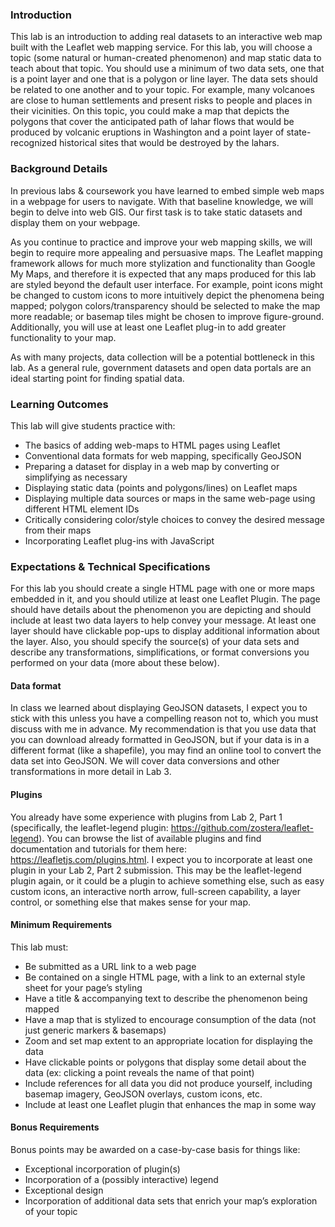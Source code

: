 ### Introduction
This lab is an introduction to adding real datasets to an interactive web map built with the Leaflet web mapping service. For this lab, you will choose a topic (some natural or human-created phenomenon) and map static data to teach about that topic. You should use a minimum of two data sets, one that is a point layer and one that is a polygon or line layer. The data sets should be related to one another and to your topic. For example, many volcanoes are close to human settlements and present risks to people and places in their vicinities. On this topic, you could make a map that depicts the polygons that cover the anticipated path of lahar flows that would be produced by volcanic eruptions in Washington and a point layer of state-recognized historical sites that would be destroyed by the lahars. 

### Background Details
In previous labs & coursework you have learned to embed simple web maps in a webpage for users to navigate. With that baseline knowledge, we will begin to delve into web GIS. Our first task is to take static datasets and display them on your webpage. 

As you continue to practice and improve your web mapping skills, we will begin to require more appealing and persuasive maps. The Leaflet mapping framework allows for much more stylization and functionality than Google My Maps, and therefore it is expected that any maps produced for this lab are styled beyond the default user interface. For example, point icons might be changed to custom icons to more intuitively depict the phenomena being mapped; polygon colors/transparency should be selected to make the map more readable; or basemap tiles might be chosen to improve figure-ground. Additionally, you will use at least one Leaflet plug-in to add greater functionality to your map. 

As with many projects, data collection will be a potential bottleneck in this lab. As a general rule, government datasets and open data portals are an ideal starting point for finding spatial data. 

### Learning Outcomes
This lab will give students practice with:
* The basics of adding web-maps to HTML pages using Leaflet
* Conventional data formats for web mapping, specifically GeoJSON
* Preparing a dataset for display in a web map by converting or simplifying as necessary
* Displaying static data (points and polygons/lines) on Leaflet maps
* Displaying multiple data sources or maps in the same web-page using different HTML element IDs
* Critically considering color/style choices to convey the desired message from their maps
* Incorporating Leaflet plug-ins with JavaScript 

### Expectations & Technical Specifications
For this lab you should create a single HTML page with one or more maps embedded in it, and you should utilize at least one Leaflet Plugin. The page should have details about the phenomenon you are depicting and should include at least two data layers to help convey your message. At least one layer should have clickable pop-ups to display additional information about the layer. Also, you should specify the source(s) of your data sets and describe any transformations, simplifications, or format conversions you performed on your data (more about these below). 

#### Data format 
In class we learned about displaying GeoJSON datasets, I expect you to stick with this unless you have a compelling reason not to, which you must discuss with me in advance. My recommendation is that you use data that you can download already formatted in GeoJSON, but if your data is in a different format (like a shapefile), you may find an online tool to convert the data set into GeoJSON. We will cover data conversions and other transformations in more detail in Lab 3.

#### Plugins
You already have some experience with plugins from Lab 2, Part 1 (specifically, the leaflet-legend plugin: https://github.com/zostera/leaflet-legend). You can browse the list of available plugins and find documentation and tutorials for them here: https://leafletjs.com/plugins.html. I expect you to incorporate at least one plugin in your Lab 2, Part 2 submission. This may be the leaflet-legend plugin again, or it could be a plugin to achieve something else, such as easy custom icons, an interactive north arrow, full-screen capability, a layer control, or something else that makes sense for your map. 

#### Minimum Requirements
This lab must:
* Be submitted as a URL link to a web page
* Be contained on a single HTML page, with a link to an external style sheet for your page’s styling
* Have a title & accompanying text to describe the phenomenon being mapped
* Have a map that is stylized to encourage consumption of the data (not just generic markers & basemaps)
* Zoom and set map extent to an appropriate location for displaying the data
* Have clickable points or polygons that display some detail about the data (ex: clicking a point reveals the name of that point)
* Include references for all data you did not produce yourself, including basemap imagery, GeoJSON overlays, custom icons, etc. 
* Include at least one Leaflet plugin that enhances the map in some way

#### Bonus Requirements
Bonus points may be awarded on a case-by-case basis for things like: 
* Exceptional incorporation of plugin(s)
* Incorporation of a (possibly interactive) legend
* Exceptional design
* Incorporation of additional data sets that enrich your map’s exploration of your topic
